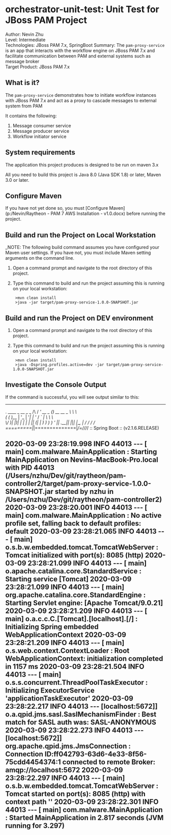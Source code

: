 orchestrator-unit-test: Unit Test for JBoss PAM Project
======================================================
Author: Nevin Zhu  
Level: Intermediate  
Technologies: JBoss PAM 7.x, SpringBoot
Summary: The `pam-proxy-service` is an app that interacts with the workflow engine on JBoss PAM 7.x and facilitate communication between PAM and external systems such as message broker  
Target Product: JBoss PAM 7.x

What is it?
-----------

The `pam-proxy-service` demonstrates how to initiate workflow instances with JBoss PAM 7.x and act as a proxy to cascade messages to external system from PAM

It contains the following:

1. Message consumer service 
2. Message producer service
3. Workflow initiator service 



System requirements
-------------------

The application this project produces is designed to be run on maven 3.x

All you need to build this project is Java 8.0 (Java SDK 1.8) or later, Maven 3.0 or later.

 
Configure Maven
---------------

If you have not yet done so, you must [Configure Maven](p:/Nevin/Raytheon - PAM 7 AWS Installation - v1.0.docx) before running the project.


Build and run the Project on Local Workstation
-----------------------------------------------

_NOTE: The following build command assumes you have configured your Maven user settings. If you have not, you must include Maven setting arguments on the command line. 

1. Open a command prompt and navigate to the root directory of this project.
2. Type this command to build and run the project assuming this is running on your local workstation:

        >mvn clean install
        >java -jar target/pam-proxy-service-1.0.0-SNAPSHOT.jar
        

Build and run the Project on DEV environment
-----------------------------------------------

1. Open a command prompt and navigate to the root directory of this project.
2. Type this command to build and run the project assuming this is running on your local workstation:

        >mvn clean install
        >java -Dspring.profiles.active=dev -jar target/pam-proxy-service-1.0.0-SNAPSHOT.jar
        

Investigate the Console Output
------------------------------------

If the command is successful, you will see output similar to this:

----
  .   ____          _            __ _ _
 /\\ / ___'_ __ _ _(_)_ __  __ _ \ \ \ \
( ( )\___ | '_ | '_| | '_ \/ _` | \ \ \ \
 \\/  ___)| |_)| | | | | || (_| |  ) ) ) )
  '  |____| .__|_| |_|_| |_\__, | / / / /
 =========|_|==============|___/=/_/_/_/
 :: Spring Boot ::        (v2.1.6.RELEASE)

2020-03-09 23:28:19.998  INFO 44013 --- [           main] com.malware.MainApplication              : Starting MainApplication on Nevins-MacBook-Pro.local with PID 44013 (/Users/nzhu/Dev/git/raytheon/pam-controller2/target/pam-proxy-service-1.0.0-SNAPSHOT.jar started by nzhu in /Users/nzhu/Dev/git/raytheon/pam-controller2)
2020-03-09 23:28:20.001  INFO 44013 --- [           main] com.malware.MainApplication              : No active profile set, falling back to default profiles: default
2020-03-09 23:28:21.065  INFO 44013 --- [           main] o.s.b.w.embedded.tomcat.TomcatWebServer  : Tomcat initialized with port(s): 8085 (http)
2020-03-09 23:28:21.099  INFO 44013 --- [           main] o.apache.catalina.core.StandardService   : Starting service [Tomcat]
2020-03-09 23:28:21.099  INFO 44013 --- [           main] org.apache.catalina.core.StandardEngine  : Starting Servlet engine: [Apache Tomcat/9.0.21]
2020-03-09 23:28:21.209  INFO 44013 --- [           main] o.a.c.c.C.[Tomcat].[localhost].[/]       : Initializing Spring embedded WebApplicationContext
2020-03-09 23:28:21.209  INFO 44013 --- [           main] o.s.web.context.ContextLoader            : Root WebApplicationContext: initialization completed in 1157 ms
2020-03-09 23:28:21.504  INFO 44013 --- [           main] o.s.s.concurrent.ThreadPoolTaskExecutor  : Initializing ExecutorService 'applicationTaskExecutor'
2020-03-09 23:28:22.217  INFO 44013 --- [localhost:5672]] o.a.qpid.jms.sasl.SaslMechanismFinder    : Best match for SASL auth was: SASL-ANONYMOUS
2020-03-09 23:28:22.273  INFO 44013 --- [localhost:5672]] org.apache.qpid.jms.JmsConnection        : Connection ID:ff042793-63d6-4e33-8f56-75cdd4454374:1 connected to remote Broker: amqp://localhost:5672
2020-03-09 23:28:22.297  INFO 44013 --- [           main] o.s.b.w.embedded.tomcat.TomcatWebServer  : Tomcat started on port(s): 8085 (http) with context path ''
2020-03-09 23:28:22.301  INFO 44013 --- [           main] com.malware.MainApplication              : Started MainApplication in 2.817 seconds (JVM running for 3.297)
----
   

